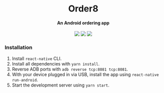 <h1 align="center">
  Order8
  <br/>
</h1>
<h4 align="center">An Android ordering app</h4>
<p align="center">
  <img src="https://img.shields.io/badge/status-development-yellow.svg?style=flat-square" />
  <img src="https://img.shields.io/badge/react--native-v0.51.0-green.svg?style=flat-square" />
  <img src="https://img.shields.io/badge/react-v16.0.0-green.svg?style=flat-square" />
</p>

### Installation
1. Install `react-native` CLI.
2. Install all dependencies with `yarn install`.
3. Reverse ADB ports with `adb reverse tcp:8081 tcp:8081`.
4. With your device plugged in via USB, install the app using `react-native run-android`.
5. Start the development server using `yarn start`.